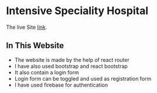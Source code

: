 # Intensive Speciality Hospital

The live Site [link](https://intensive-specialiy-hospital877.netlify.app/).

## In This Website

* The website is made by the help of react router
* I have also used bootstrap and react bootstrap
* It also contain a login form
* Login form can be toggled and used as registration form
* I have used firebase for authentication

